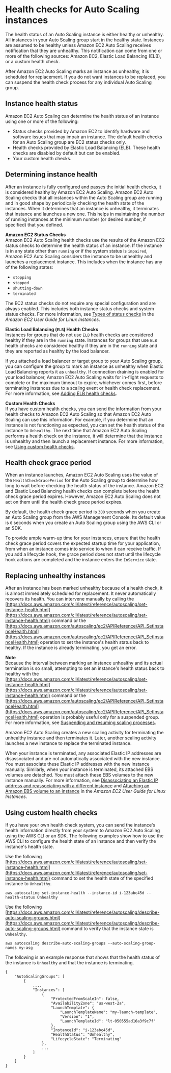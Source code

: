 # Health checks for Auto Scaling instances<a name="healthcheck"></a>

The health status of an Auto Scaling instance is either healthy or unhealthy\. All instances in your Auto Scaling group start in the healthy state\. Instances are assumed to be healthy unless Amazon EC2 Auto Scaling receives notification that they are unhealthy\. This notification can come from one or more of the following sources: Amazon EC2, Elastic Load Balancing \(ELB\), or a custom health check\. 

After Amazon EC2 Auto Scaling marks an instance as unhealthy, it is scheduled for replacement\. If you do not want instances to be replaced, you can suspend the health check process for any individual Auto Scaling group\.

## Instance health status<a name="instance-health-status"></a>

Amazon EC2 Auto Scaling can determine the health status of an instance using one or more of the following:
+ Status checks provided by Amazon EC2 to identify hardware and software issues that may impair an instance\. The default health checks for an Auto Scaling group are EC2 status checks only\.
+ Health checks provided by Elastic Load Balancing \(ELB\)\. These health checks are disabled by default but can be enabled\.
+ Your custom health checks\. 

## Determining instance health<a name="determine-instance-health"></a>

After an instance is fully configured and passes the initial health checks, it is considered healthy by Amazon EC2 Auto Scaling\. Amazon EC2 Auto Scaling checks that all instances within the Auto Scaling group are running and in good shape by periodically checking the health state of the instances\. When it determines that an instance is unhealthy, it terminates that instance and launches a new one\. This helps in maintaining the number of running instances at the minimum number \(or desired number, if specified\) that you defined\.

**Amazon EC2 Status Checks**  
Amazon EC2 Auto Scaling health checks use the results of the Amazon EC2 status checks to determine the health status of an instance\. If the instance is in any state other than `running` or if the system status is `impaired`, Amazon EC2 Auto Scaling considers the instance to be unhealthy and launches a replacement instance\. This includes when the instance has any of the following states:
+ `stopping`
+ `stopped`
+ `shutting-down`
+ `terminated`

The EC2 status checks do not require any special configuration and are always enabled\. This includes both instance status checks and system status checks\. For more information, see [Types of status checks](https://docs.aws.amazon.com/AWSEC2/latest/UserGuide/monitoring-system-instance-status-check.html#types-of-instance-status-checks) in the *Amazon EC2 User Guide for Linux Instances*\. 

**Elastic Load Balancing \(`ELB`\) Health Checks**  
Instances for groups that do not use `ELB` health checks are considered healthy if they are in the `running` state\. Instances for groups that use `ELB` health checks are considered healthy if they are in the `running` state and they are reported as healthy by the load balancer\.

If you attached a load balancer or target group to your Auto Scaling group, you can configure the group to mark an instance as unhealthy when Elastic Load Balancing reports it as `unhealthy`\. If connection draining is enabled for your load balancer, Amazon EC2 Auto Scaling waits for in\-flight requests to complete or the maximum timeout to expire, whichever comes first, before terminating instances due to a scaling event or health check replacement\. For more information, see [Adding ELB health checks](as-add-elb-healthcheck.md)\.

**Custom Health Checks**  
If you have custom health checks, you can send the information from your health checks to Amazon EC2 Auto Scaling so that Amazon EC2 Auto Scaling can use this information\. For example, if you determine that an instance is not functioning as expected, you can set the health status of the instance to `Unhealthy`\. The next time that Amazon EC2 Auto Scaling performs a health check on the instance, it will determine that the instance is unhealthy and then launch a replacement instance\. For more information, see [Using custom health checks](#as-configure-healthcheck)\. 

## Health check grace period<a name="health-check-grace-period"></a>

When an instance launches, Amazon EC2 Auto Scaling uses the value of the `HealthCheckGracePeriod` for the Auto Scaling group to determine how long to wait before checking the health status of the instance\. Amazon EC2 and Elastic Load Balancing health checks can complete before the health check grace period expires\. However, Amazon EC2 Auto Scaling does not act on them until the health check grace period expires\. 

By default, the health check grace period is `300` seconds when you create an Auto Scaling group from the AWS Management Console\. Its default value is `0` seconds when you create an Auto Scaling group using the AWS CLI or an SDK\. 

To provide ample warm\-up time for your instances, ensure that the health check grace period covers the expected startup time for your application, from when an instance comes into service to when it can receive traffic\. If you add a lifecycle hook, the grace period does not start until the lifecycle hook actions are completed and the instance enters the `InService` state\.

## Replacing unhealthy instances<a name="replace-unhealthy-instance"></a>

After an instance has been marked unhealthy because of a health check, it is almost immediately scheduled for replacement\. It never automatically recovers its health\. You can intervene manually by calling the [https://docs.aws.amazon.com/cli/latest/reference/autoscaling/set-instance-health.html](https://docs.aws.amazon.com/cli/latest/reference/autoscaling/set-instance-health.html) command or the [https://docs.aws.amazon.com/autoscaling/ec2/APIReference/API_SetInstanceHealth.html](https://docs.aws.amazon.com/autoscaling/ec2/APIReference/API_SetInstanceHealth.html) operation to set the instance's health status back to healthy\. If the instance is already terminating, you get an error\. 

**Note**  
Because the interval between marking an instance unhealthy and its actual termination is so small, attempting to set an instance's health status back to healthy with the [https://docs.aws.amazon.com/cli/latest/reference/autoscaling/set-instance-health.html](https://docs.aws.amazon.com/cli/latest/reference/autoscaling/set-instance-health.html) command or the [https://docs.aws.amazon.com/autoscaling/ec2/APIReference/API_SetInstanceHealth.html](https://docs.aws.amazon.com/autoscaling/ec2/APIReference/API_SetInstanceHealth.html) operation is probably useful only for a suspended group\. For more information, see [Suspending and resuming scaling processes](as-suspend-resume-processes.md)\.

Amazon EC2 Auto Scaling creates a new scaling activity for terminating the unhealthy instance and then terminates it\. Later, another scaling activity launches a new instance to replace the terminated instance\.

When your instance is terminated, any associated Elastic IP addresses are disassociated and are not automatically associated with the new instance\. You must associate these Elastic IP addresses with the new instance manually\. Similarly, when your instance is terminated, its attached EBS volumes are detached\. You must attach these EBS volumes to the new instance manually\. For more information, see [Disassociating an Elastic IP address and reassociating with a different instance](https://docs.aws.amazon.com/AWSEC2/latest/UserGuide/elastic-ip-addresses-eip.html#using-instance-addressing-eips-associating-different) and [Attaching an Amazon EBS volume to an instance](https://docs.aws.amazon.com/AWSEC2/latest/UserGuide/ebs-attaching-volume.html) in the *Amazon EC2 User Guide for Linux Instances*\. 

## Using custom health checks<a name="as-configure-healthcheck"></a>

If you have your own health check system, you can send the instance's health information directly from your system to Amazon EC2 Auto Scaling using the AWS CLI or an SDK\. The following examples show how to use the AWS CLI to configure the health state of an instance and then verify the instance's health state\.

Use the following [https://docs.aws.amazon.com/cli/latest/reference/autoscaling/set-instance-health.html](https://docs.aws.amazon.com/cli/latest/reference/autoscaling/set-instance-health.html) command to set the health state of the specified instance to `Unhealthy`\.

```
aws autoscaling set-instance-health --instance-id i-123abc45d --health-status Unhealthy
```

Use the following [https://docs.aws.amazon.com/cli/latest/reference/autoscaling/describe-auto-scaling-groups.html](https://docs.aws.amazon.com/cli/latest/reference/autoscaling/describe-auto-scaling-groups.html) command to verify that the instance state is `Unhealthy`\.

```
aws autoscaling describe-auto-scaling-groups --auto-scaling-group-names my-asg
```

The following is an example response that shows that the health status of the instance is `Unhealthy` and that the instance is terminating\.

```
{
    "AutoScalingGroups": [
        {
            ....
            "Instances": [
                {
                    "ProtectedFromScaleIn": false,
                    "AvailabilityZone": "us-west-2a",
                    "LaunchTemplate": {
                        "LaunchTemplateName": "my-launch-template",
                        "Version": "1",
                        "LaunchTemplateId": "lt-050555ad16a3f9c7f"
                    },
                    "InstanceId": "i-123abc45d",
                    "HealthStatus": "Unhealthy",
                    "LifecycleState": "Terminating"
                },
                ...
            ]
        }
    ]
}
```